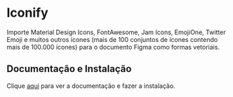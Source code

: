 # Iconify

Importe Material Design Icons, FontAwesome, Jam Icons, EmojiOne, Twitter Emoji e muitos outros ícones (mais de 100 conjuntos de ícones contendo mais de 100.000 ícones) para o documento Figma como formas vetoriais.

## Documentação e Instalação

Clique [aqui](https://www.figma.com/community/plugin/735098390272716381/iconify) para ver a documentação e fazer a instalação.

